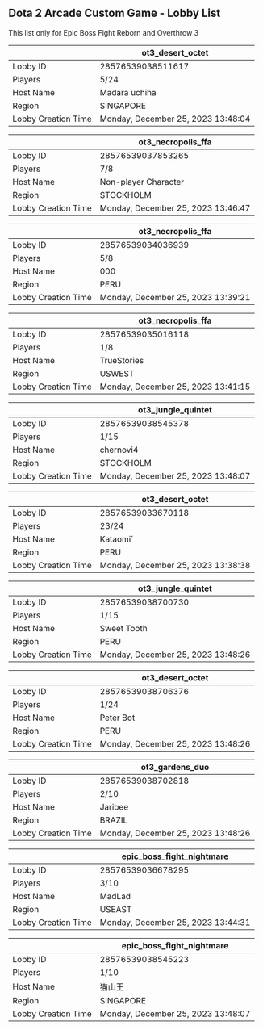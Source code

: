 ## Dota 2 Arcade Custom Game - Lobby List

This list only for Epic Boss Fight Reborn and Overthrow 3

|  | ot3_desert_octet |
| ------ | ------ |
| Lobby ID | 28576539038511617 |
| Players | 5/24 |
| Host Name | Madara uchiha |
| Region | SINGAPORE |
| Lobby Creation Time | Monday, December 25, 2023 13:48:04 |


|  | ot3_necropolis_ffa |
| ------ | ------ |
| Lobby ID | 28576539037853265 |
| Players | 7/8 |
| Host Name | Non-player Character |
| Region | STOCKHOLM |
| Lobby Creation Time | Monday, December 25, 2023 13:46:47 |


|  | ot3_necropolis_ffa |
| ------ | ------ |
| Lobby ID | 28576539034036939 |
| Players | 5/8 |
| Host Name | 000 |
| Region | PERU |
| Lobby Creation Time | Monday, December 25, 2023 13:39:21 |


|  | ot3_necropolis_ffa |
| ------ | ------ |
| Lobby ID | 28576539035016118 |
| Players | 1/8 |
| Host Name | TrueStories |
| Region | USWEST |
| Lobby Creation Time | Monday, December 25, 2023 13:41:15 |


|  | ot3_jungle_quintet |
| ------ | ------ |
| Lobby ID | 28576539038545378 |
| Players | 1/15 |
| Host Name | chernovi4 |
| Region | STOCKHOLM |
| Lobby Creation Time | Monday, December 25, 2023 13:48:07 |


|  | ot3_desert_octet |
| ------ | ------ |
| Lobby ID | 28576539033670118 |
| Players | 23/24 |
| Host Name | Kataomi´ |
| Region | PERU |
| Lobby Creation Time | Monday, December 25, 2023 13:38:38 |


|  | ot3_jungle_quintet |
| ------ | ------ |
| Lobby ID | 28576539038700730 |
| Players | 1/15 |
| Host Name | Sweet Tooth |
| Region | PERU |
| Lobby Creation Time | Monday, December 25, 2023 13:48:26 |


|  | ot3_desert_octet |
| ------ | ------ |
| Lobby ID | 28576539038706376 |
| Players | 1/24 |
| Host Name | Peter Bot |
| Region | PERU |
| Lobby Creation Time | Monday, December 25, 2023 13:48:26 |


|  | ot3_gardens_duo |
| ------ | ------ |
| Lobby ID | 28576539038702818 |
| Players | 2/10 |
| Host Name | Jaribee |
| Region | BRAZIL |
| Lobby Creation Time | Monday, December 25, 2023 13:48:26 |


|  | epic_boss_fight_nightmare |
| ------ | ------ |
| Lobby ID | 28576539036678295 |
| Players | 3/10 |
| Host Name | MadLad |
| Region | USEAST |
| Lobby Creation Time | Monday, December 25, 2023 13:44:31 |


|  | epic_boss_fight_nightmare |
| ------ | ------ |
| Lobby ID | 28576539038545223 |
| Players | 1/10 |
| Host Name | 猫山王 |
| Region | SINGAPORE |
| Lobby Creation Time | Monday, December 25, 2023 13:48:07 |


